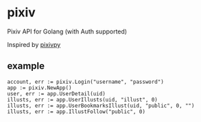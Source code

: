 # pixiv

Pixiv API for Golang (with Auth supported)

Inspired by [pixivpy](https://github.com/upbit/pixivpy)

## example

```golang
account, err := pixiv.Login("username", "password")
app := pixiv.NewApp()
user, err := app.UserDetail(uid)
illusts, err := app.UserIllusts(uid, "illust", 0)
illusts, err := app.UserBookmarksIllust(uid, "public", 0, "")
illusts, err := app.IllustFollow("public", 0)
```
